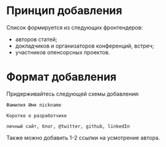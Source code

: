 # Принцип добавления

Cписок формируется из следующих фронтендеров:
- авторов статей;
- докладчиков и организаторов конференций, встреч;
- участников опенсорсных проектов.

# Формат добавления

Придерживайтесь следующей схемы добавления:

```
Фамилия Имя nickname

Коротко о разработчике

личный сайт, блог, @twitter, github, linkedIn
```

Также можно добавить 1-2 ссылки на усмотрение автора.
